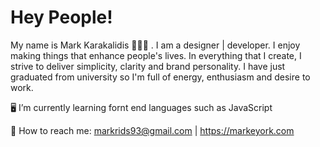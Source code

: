 # Hey People!

My name is Mark Karakalidis 🧑🏻‍💻 . I am a designer | developer. I enjoy making things that enhance people's lives. In everything that I create, I strive to deliver simplicity, clarity and brand personality. I have just graduated from university so I'm full of energy, enthusiasm and desire to work. 
 
🖥 I’m currently learning fornt end languages such as JavaScript 

📨 How to reach me: markrids93@gmail.com | https://markeyork.com

